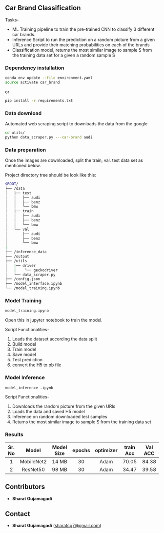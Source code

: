 
## Car Brand Classification
Tasks-

- ML Training pipeline to train the pre-trained CNN to classify 3 different car brands.
- Inference Script to run the prediction on a random picture from a given URLs and provide their matching probabilities on each of the brands
- Classification model, returns the most similar image to sample S from the
training data set for a given a random sample S 

### Dependency installation

````bash
conda env update --file environment.yaml 
source activate car_brand
````
or 

````bash
pip install -r requirements.txt 
````


### Data download
Automated web scraping script to downloads the data from the google 
````bash
cd utils/
python data_scraper.py ---car-brand audi
````

### Data preparation
Once the images are downloaded, split the train, val. test data set as mentioned below.

Project directory tree should be look like this:
````bash
$ROOT/
├── /data
│   ├── test
│   │   ├── audi
│   │   ├── benz
│   │   └── bmw
│   ├── train
│   │   ├── audi
│   │   ├── benz
│   │   └── bmw
│   └── val
│       ├── audi
│       ├── benz
│       └── bmw
|
├── /inference_data
├── /output
├── /utils
│   |── driver
│   |    └── geckodriver
│   └── data_scraper.py
├── /config.json 
├── /model_interface.ipynb
└── /model_training.ipynb

````

### Model Training 

````bash
model_training.ipynb
````
Open this in jupyter notebook to train the model.

Script Functionalities- 
1. Loads the dataset according the data split
2. Build model
3. Train model
4. Save model
5. Test prediction
6. convert the H5 to pb file

### Model Inference 

````bash
model_inference .ipynb
````
Script Functionalities- 
1. Downloads the random picture from the given URls
2. Loads the data and saved H5 model
3. Inference on random downloaded test samples  
4. Returns the most similar image to sample S from the
training data set


### Results

| Sr. No | Model | Model Size | epochs | optimizer | train Acc | Val ACC |
|:--------:|:--------:|:--------:|:--------:|:----------------:|:------------------:|:----------------:|
| 1 | MobileNet2 | 14 MB |30 | Adam  | 70.05 | 84.38 | 
| 2 | ResNet50 | 98 MB |30 | Adam  |  34.47 | 39.58 |

## Contributors
* **Sharat Gujamagadi**

## Contact
* **Sharat Gujamagadi** (sharatcg7@gmail.com)
